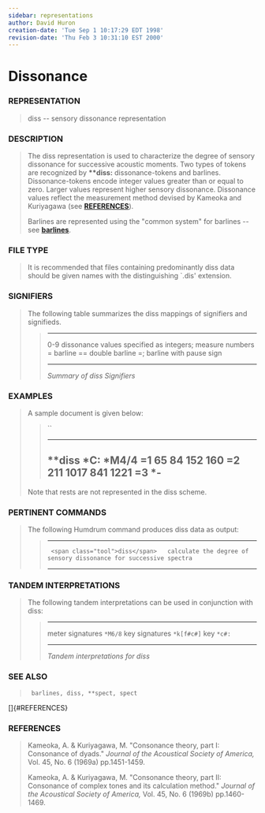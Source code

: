 ```yaml
---
sidebar: representations
author: David Huron
creation-date: 'Tue Sep 1 10:17:29 EDT 1998'
revision-date: 'Thu Feb 3 10:31:10 EST 2000'
---
```



Dissonance
=====================================

### REPRESENTATION

> <span class="rep">diss</span> \-- sensory dissonance representation

### DESCRIPTION

> The <span class="rep">diss</span> representation is used to characterize the degree of
> sensory dissonance for successive acoustic moments. Two types of
> tokens are recognized by **\*\*diss:** dissonance-tokens and barlines.
> Dissonance-tokens encode integer values greater than or equal to zero.
> Larger values represent higher sensory dissonance. Dissonance values
> reflect the measurement method devised by Kameoka and Kuriyagawa (see
> [**REFERENCES**](#REFERENCES)).
>
> Barlines are represented using the \"common system\" for barlines \--
> see [**barlines**](barlines.rep.html).

### FILE TYPE

> It is recommended that files containing predominantly <span class="rep">diss</span> data
> should be given names with the distinguishing \`.dis\' extension.

### SIGNIFIERS

> The following table summarizes the <span class="rep">diss</span> mappings of signifiers
> and signifieds.
>
> >   ----- ------------------------------------------
> >   0-9   dissonance values specified as integers;
> >         measure numbers
> >   =     barline
> >   ==    double barline
> >   =;    barline with pause sign
> >   ----- ------------------------------------------
> >
> > *Summary of <span class="rep">diss</span> Signifiers*

### EXAMPLES

> A sample document is given below:
>
> > ``
> >
> >   ----------
> >   \*\*diss
> >   \*C:
> >   \*M4/4
> >   =1
> >   65
> >   84
> >   152
> >   160
> >   =2
> >   211
> >   1017
> >   841
> >   1221
> >   =3
> >   \*-
> >   ----------
> >
> Note that rests are not represented in the <span class="rep">diss</span> scheme.

### PERTINENT COMMANDS

> The following Humdrum command produces <span class="rep">diss</span> data as output:
>
> >   -- ----------------------------------- -------------------------------------------------------------------
> >                                          
> >      <span class="tool">diss</span>   calculate the degree of sensory dissonance for successive spectra
> >   -- ----------------------------------- -------------------------------------------------------------------
> >
### TANDEM INTERPRETATIONS

> The following tandem interpretations can be used in conjunction with
> <span class="rep">diss</span>:
>
> >   ------------------ ------------
> >   meter signatures   `*M6/8`
> >   key signatures     `*k[f#c#]`
> >   key                `*c#:`
> >   ------------------ ------------
> >
> > *Tandem interpretations for <span class="rep">diss</span>*

### SEE ALSO

> ` barlines, diss, **spect, spect`

[]{#REFERENCES}

### REFERENCES

> Kameoka, A. & Kuriyagawa, M. \"Consonance theory, part I: Consonance
> of dyads.\" *Journal of the Acoustical Society of America,* Vol. 45,
> No. 6 (1969a) pp.1451-1459.
>
> Kameoka, A. & Kuriyagawa, M. \"Consonance theory, part II: Consonance
> of complex tones and its calculation method.\" *Journal of the
> Acoustical Society of America,* Vol. 45, No. 6 (1969b) pp.1460-1469.


